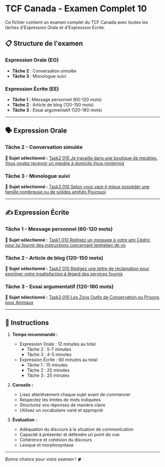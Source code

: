 # TCF Canada - Examen Complet 10

Ce fichier contient un examen complet du TCF Canada avec toutes les tâches d'Expression Orale et d'Expression Écrite.

## 📋 Structure de l'examen

### Expression Orale (EO)
- **Tâche 2** : Conversation simulée
- **Tâche 3** : Monologue suivi

### Expression Écrite (EE)  
- **Tâche 1** : Message personnel (60-120 mots)
- **Tâche 2** : Article de blog (120-150 mots)
- **Tâche 3** : Essai argumentatif (120-180 mots)

---

## 🗣️ Expression Orale

### Tâche 2 - Conversation simulée

**📄 Sujet sélectionné :** [Task2 010 Je travaille dans une boutique de meubles. Vous voulez recevoir un meuble à domicile.Vous minterrog](../tcf_canada/eo/task2/task2_010_Je_travaille_dans_une_boutique_de_meubles._Vous_voulez_recevoir_un_meuble_à_domicile.Vous_minterrog.md)

### Tâche 3 - Monologue suivi

**📄 Sujet sélectionné :** [Task3 010 Selon vous vaut-il mieux posséder une famille nombreuse ou de solides amitiés Pourquoi](../tcf_canada/eo/task3/task3_010_Selon_vous_vaut-il_mieux_posséder_une_famille_nombreuse_ou_de_solides_amitiés_Pourquoi.md)

---

## ✍️ Expression Écrite

### Tâche 1 - Message personnel (60-120 mots)

**📄 Sujet sélectionné :** [Task1 010 Rédigez un message à votre ami Cédric pour lui fournir des instructions concernant lentretien de vo](../tcf_canada/ee/task1/task1_010_Rédigez_un_message_à_votre_ami_Cédric_pour_lui_fournir_des_instructions_concernant_lentretien_de_vo.md)

### Tâche 2 - Article de blog (120-150 mots)

**📄 Sujet sélectionné :** [Task2 010 Rédigez une lettre de réclamation pour exprimer votre insatisfaction à légard des services fournis](../tcf_canada/ee/task2/task2_010_Rédigez_une_lettre_de_réclamation_pour_exprimer_votre_insatisfaction_à_légard_des_services_fournis.md)

### Tâche 3 - Essai argumentatif (120-180 mots)

**📄 Sujet sélectionné :** [Task3 010 Les Zoos Outils de Conservation ou Prisons pour Animaux](../tcf_canada/ee/task3/task3_010_Les_Zoos_Outils_de_Conservation_ou_Prisons_pour_Animaux.md)

---

## 📝 Instructions

1. **Temps recommandé :**
   - Expression Orale : 12 minutes au total
     - Tâche 2 : 5-7 minutes
     - Tâche 3 : 4-5 minutes
   - Expression Écrite : 60 minutes au total
     - Tâche 1 : 15 minutes
     - Tâche 2 : 20 minutes  
     - Tâche 3 : 25 minutes

2. **Conseils :**
   - Lisez attentivement chaque sujet avant de commencer
   - Respectez les limites de mots indiquées
   - Structurez vos réponses de manière claire
   - Utilisez un vocabulaire varié et approprié

3. **Évaluation :**
   - Adéquation du discours à la situation de communication
   - Capacité à présenter et défendre un point de vue
   - Cohérence et cohésion du discours
   - Lexique et morphosyntaxe

---

*Bonne chance pour votre examen ! 🍀*

